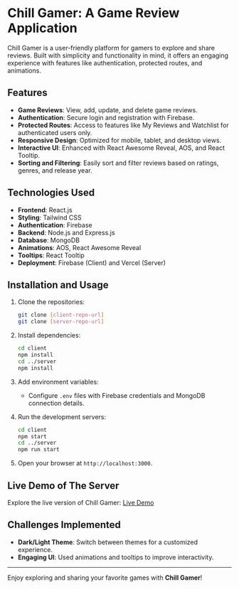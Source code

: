 # Chill Gamer: A Game Review Application

Chill Gamer is a user-friendly platform for gamers to explore and share reviews. Built with simplicity and functionality in mind, it offers an engaging experience with features like authentication, protected routes, and animations.

## Features

- **Game Reviews**: View, add, update, and delete game reviews.
- **Authentication**: Secure login and registration with Firebase.
- **Protected Routes**: Access to features like My Reviews and Watchlist for authenticated users only.
- **Responsive Design**: Optimized for mobile, tablet, and desktop views.
- **Interactive UI**: Enhanced with React Awesome Reveal, AOS, and React Tooltip.
- **Sorting and Filtering**: Easily sort and filter reviews based on ratings, genres, and release year.

## Technologies Used

- **Frontend**: React.js
- **Styling**: Tailwind CSS
- **Authentication**: Firebase
- **Backend**: Node.js and Express.js
- **Database**: MongoDB
- **Animations**: AOS, React Awesome Reveal
- **Tooltips**: React Tooltip
- **Deployment**: Firebase (Client) and Vercel (Server)

## Installation and Usage

1. Clone the repositories:
   ```bash
   git clone [client-repo-url]
   git clone [server-repo-url]
   ```

2. Install dependencies:
   ```bash
   cd client
   npm install
   cd ../server
   npm install
   ```

3. Add environment variables:
   - Configure `.env` files with Firebase credentials and MongoDB connection details.

4. Run the development servers:
   ```bash
   cd client
   npm start
   cd ../server
   npm run start
   ```

5. Open your browser at `http://localhost:3000`.

## Live Demo of The Server

Explore the live version of Chill Gamer: [Live Demo](https://chill-gamer-server-updated.vercel.app/)

## Challenges Implemented

- **Dark/Light Theme**: Switch between themes for a customized experience.
- **Engaging UI**: Used animations and tooltips to improve interactivity.

---

Enjoy exploring and sharing your favorite games with **Chill Gamer**!
